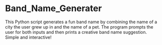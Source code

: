 # Band_Name_Generater
 This Python script generates a fun band name by combining the name of a city the user grew up in and the name of a pet. The program prompts the user for both inputs and then prints a creative band name suggestion. Simple and interactive!
